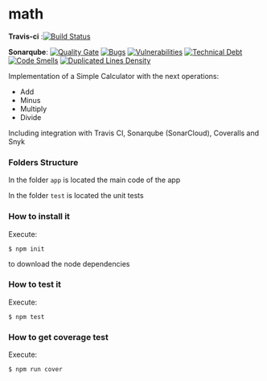 # math

__Travis-ci__ :[![Build Status](https://travis-ci.org/dbotia/math.svg?branch=master)](https://travis-ci.org/dbotia/math)

__Sonarqube__: [![Quality Gate](https://sonarcloud.io/api/badges/gate?key=math)](https://sonarcloud.io/dashboard/index/math)
[![Bugs](https://sonarcloud.io/api/badges/measure?key=math&metric=bugs)]() [![Vulnerabilities](https://sonarcloud.io/api/badges/measure?key=math&metric=vulnerabilities)]()
[![Technical Debt](https://sonarcloud.io/api/badges/measure?key=math&metric=sqale_debt_ratio)](https://sonarcloud.io/dashboard/index/math)
[![Code Smells](https://sonarcloud.io/api/badges/measure?key=math&metric=code_smells)](https://sonarcloud.io/dashboard/index/math)
[![Duplicated Lines Density](https://sonarcloud.io/api/badges/measure?key=math&metric=duplicated_lines_density)](https://sonarcloud.io/dashboard/index/math)

Implementation of a Simple Calculator with the next operations:

* Add
* Minus
* Multiply
* Divide

Including integration with Travis CI, Sonarqube (SonarCloud), Coveralls and Snyk

### Folders Structure

In the folder `app` is located the main code of the app

In the folder `test` is located the unit tests

### How to install it

Execute:

```shell
$ npm init
```
to download the node dependencies

### How to test it

Execute:

```shell
$ npm test
```

### How to get coverage test

Execute:

```shell
$ npm run cover
```